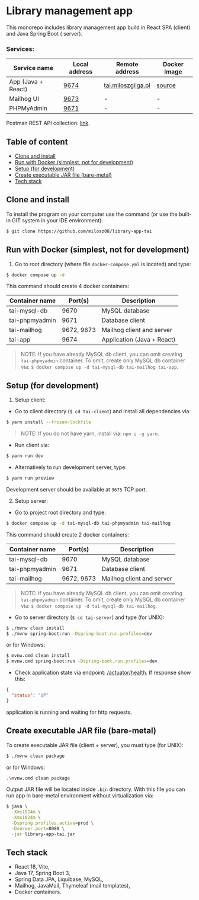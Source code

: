 # Library management app

This monorepo includes library management app build in React SPA (client) and Java Spring Boot (
server).

### Services:

| Service name       | Local address                 | Remote address                                   | Docker image                                                |
|--------------------|-------------------------------|--------------------------------------------------|-------------------------------------------------------------|
| App (Java + React) | [9674](http://localhost:9674) | [tai.miloszgilga.pl](https://tai.miloszgilga.pl) | [source](https://hub.docker.com/r/milosz08/library-app-tai) |
| Mailhog UI         | [9673](http://localhost:9673) | -                                                | -                                                           |
| PHPMyAdmin         | [9671](http://localhost:9671) | -                                                | -                                                           |

Postman REST API
collection: [link](https://www.postman.com/navigation-architect-44725773/tai/collection/ufvyq5e/tai-rest-api).

## Table of content

* [Clone and install](#clone-and-install)
* [Run with Docker (simplest, not for development)](#run-with-docker-simplest-not-for-development)
* [Setup (for development)](#setup-for-development)
* [Create executable JAR file (bare-metal)](#create-executable-jar-file-bare-metal)
* [Tech stack](#tech-stack)

## Clone and install

To install the program on your computer use the command (or use the built-in GIT system in your IDE
environment):

```bash
$ git clone https://github.com/milosz08/library-app-tai
```

## Run with Docker (simplest, not for development)

1. Go to root directory (where file `docker-compose.yml` is located) and type:

```bash
$ docker compose up -d
```

This command should create 4 docker containers:

| Container name | Port(s)    | Description                |
|----------------|------------|----------------------------|
| tai-mysql-db   | 9670       | MySQL database             |
| tai-phpmyadmin | 9671       | Database client            |
| tai-mailhog    | 9672, 9673 | Mailhog client and server  |
| tai-app        | 9674       | Application (Java + React) |

> NOTE: If you have already MySQL db client, you can omit creating `tai-phpmyadmin` container. To
> omit, create only MySQL db container
> via: `$ docker compose up -d tai-mysql-db tai-mailhog tai-app`.

## Setup (for development)

1. Setup client:

* Go to client directory (`$ cd tai-client`) and install all dependencies via:

```bash
$ yarn install --frozen-lockfile
```

> NOTE: If you do not have yarn, install via: `npm i -g yarn`.

* Run client via:

```bash
$ yarn run dev
```

* Alternatively to run development server, type:

```bash
$ yarn run preview
```

Development server should be available at `9675` TCP port.

2. Setup server:

* Go to project root directory and type:

```bash
$ docker compose up -d tai-mysql-db tai-phpmyadmin tai-mailhog
```

This command should create 2 docker containers:

| Container name | Port(s)    | Description               |
|----------------|------------|---------------------------|
| tai-mysql-db   | 9670       | MySQL database            |
| tai-phpmyadmin | 9671       | Database client           |
| tai-mailhog    | 9672, 9673 | Mailhog client and server |

> NOTE: If you have already MySQL db client, you can omit creating `tai-phpmyadmin` container. To
> omit, create only
> MySQL db container via: `$ docker compose up -d tai-mysql-db tai-mailhog`.

* Go to server directory (`$ cd tai-server`) and type (for UNIX):

```bash
$ ./mvnw clean install
$ ./mvnw spring-boot:run -Dspring-boot.run.profiles=dev
```

or for Windows:

```bash
$ mvnw.cmd clean install
$ mvnw.cmd spring-boot:run -Dspring-boot.run.profiles=dev
```

* Check application state via endpoint: [/actuator/health](http://localhost:9674/actuator/health).
  If response show
  this:

```json
{
  "status": "UP"
}
```

application is running and waiting for http requests.

## Create executable JAR file (bare-metal)

To create executable JAR file (client + server), you must type (for UNIX):

```bash
$ ./mvnw clean package
```

or for Windows:

```bash
.\mvnw.cmd clean package
```

Output JAR file will be located inside `.bin` directory. With this file you can run app in
bare-metal environment without virtualization via:

```bash
$ java \
  -Xms1024m \
  -Xmx1024m \
  -Dspring.profiles.active=prod \
  -Dserver.port=8080 \
  -jar library-app-tai.jar
```

## Tech stack

* React 18, Vite,
* Java 17, Spring Boot 3,
* Spring Data JPA, Liquibase, MySQL,
* Mailhog, JavaMail, Thymeleaf (mail templates),
* Docker containers.
